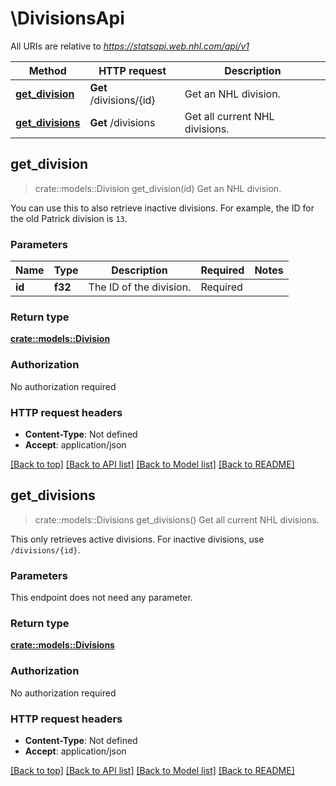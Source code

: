# \DivisionsApi

All URIs are relative to *https://statsapi.web.nhl.com/api/v1*

Method | HTTP request | Description
------------- | ------------- | -------------
[**get_division**](DivisionsApi.md#get_division) | **Get** /divisions/{id} | Get an NHL division.
[**get_divisions**](DivisionsApi.md#get_divisions) | **Get** /divisions | Get all current NHL divisions.



## get_division

> crate::models::Division get_division(id)
Get an NHL division.

You can use this to also retrieve inactive divisions. For example, the ID for the old Patrick division is `13`.

### Parameters


Name | Type | Description  | Required | Notes
------------- | ------------- | ------------- | ------------- | -------------
**id** | **f32** | The ID of the division. | Required | 

### Return type

[**crate::models::Division**](Division.md)

### Authorization

No authorization required

### HTTP request headers

- **Content-Type**: Not defined
- **Accept**: application/json

[[Back to top]](#) [[Back to API list]](../README.md#documentation-for-api-endpoints) [[Back to Model list]](../README.md#documentation-for-models) [[Back to README]](../README.md)


## get_divisions

> crate::models::Divisions get_divisions()
Get all current NHL divisions.

This only retrieves active divisions. For inactive divisions, use `/divisions/{id}`.

### Parameters

This endpoint does not need any parameter.

### Return type

[**crate::models::Divisions**](Divisions.md)

### Authorization

No authorization required

### HTTP request headers

- **Content-Type**: Not defined
- **Accept**: application/json

[[Back to top]](#) [[Back to API list]](../README.md#documentation-for-api-endpoints) [[Back to Model list]](../README.md#documentation-for-models) [[Back to README]](../README.md)

